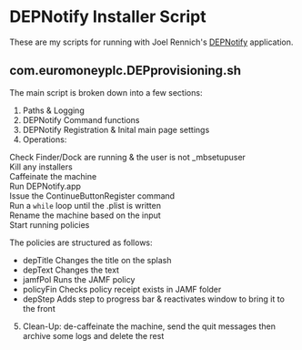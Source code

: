 # DEPNotify Installer Script

These are my scripts for running with Joel Rennich's [DEPNotify](https://gitlab.com/Mactroll/DEPNotify) application.


## com.euromoneyplc.DEPprovisioning.sh

The main script is broken down into a few sections:

1. Paths & Logging
2. DEPNotify Command functions
3. DEPNotify Registration & Inital main page settings
4. Operations:

  Check Finder/Dock are running & the user is not \_mbsetupuser    
  Kill any installers    
  Caffeinate the machine    
  Run DEPNotify.app    
  Issue the ContinueButtonRegister command    
  Run a `while` loop until the .plist is written    
  Rename the machine based on the input    
  Start running policies    

  The policies are structured as follows:

  * depTitle   Changes the title on the splash
  * depText    Changes the text
  * jamfPol    Runs the JAMF policy
  * policyFin  Checks policy receipt exists in JAMF folder
  * depStep    Adds step to progress bar & reactivates window to bring it to the front    


5. Clean-Up: de-caffeinate the machine, send the quit messages then archive some logs and delete the rest
